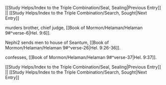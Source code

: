 [[Study Helps/Index to the Triple Combination/Seal, Sealing|Previous Entry]]  ||  [[Study Helps/Index to the Triple Combination/Search, Sought|Next Entry]]

 murders brother, chief judge, [[Book of Mormon/Helaman/Helaman 9#^verse-6|Hel. 9:6]].

 Nephi2 sends men to house of Seantum, [[Book of Mormon/Helaman/Helaman 9#^verse-26|Hel. 9:26-36]].

 confesses, [[Book of Mormon/Helaman/Helaman 9#^verse-37|Hel. 9:37]].

[[Study Helps/Index to the Triple Combination/Seal, Sealing|Previous Entry]]  ||  [[Study Helps/Index to the Triple Combination/Search, Sought|Next Entry]]